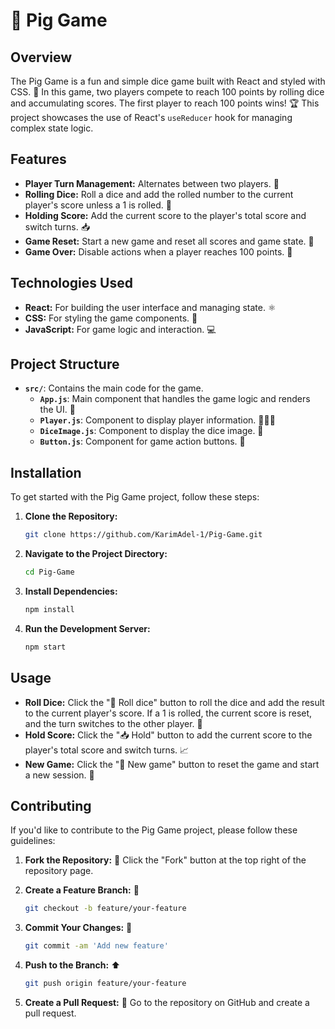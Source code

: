 
# 🐷 Pig Game


## Overview

The Pig Game is a fun and simple dice game built with React and styled with CSS. 🎨 In this game, two players compete to reach 100 points by rolling dice and accumulating scores. The first player to reach 100 points wins! 🏆 This project showcases the use of React's `useReducer` hook for managing complex state logic.

## Features

- **Player Turn Management:** Alternates between two players. 🔄
- **Rolling Dice:** Roll a dice and add the rolled number to the current player's score unless a 1 is rolled. 🎲
- **Holding Score:** Add the current score to the player's total score and switch turns. 📥
- **Game Reset:** Start a new game and reset all scores and game state. 🔄
- **Game Over:** Disable actions when a player reaches 100 points. 🚫

## Technologies Used

- **React:** For building the user interface and managing state. ⚛️
- **CSS:** For styling the game components. 🎨
- **JavaScript:** For game logic and interaction. 💻

## Project Structure

- **`src/`**: Contains the main code for the game.
  - **`App.js`**: Main component that handles the game logic and renders the UI. 🧩
  - **`Player.js`**: Component to display player information. 🧑‍🤝‍🧑
  - **`DiceImage.js`**: Component to display the dice image. 🎲
  - **`Button.js`**: Component for game action buttons. 🔘

## Installation

To get started with the Pig Game project, follow these steps:

1. **Clone the Repository:**

   ```bash
   git clone https://github.com/KarimAdel-1/Pig-Game.git
   ```

2. **Navigate to the Project Directory:**

   ```bash
   cd Pig-Game
   ```

3. **Install Dependencies:**

   ```bash
   npm install
   ```

4. **Run the Development Server:**

   ```bash
   npm start
   ```

## Usage

- **Roll Dice:** Click the "🎲 Roll dice" button to roll the dice and add the result to the current player's score. If a 1 is rolled, the current score is reset, and the turn switches to the other player. 🔄
- **Hold Score:** Click the "📥 Hold" button to add the current score to the player's total score and switch turns. 📈
- **New Game:** Click the "🔄 New game" button to reset the game and start a new session. 🎉

## Contributing

If you'd like to contribute to the Pig Game project, please follow these guidelines:

1. **Fork the Repository:** 🍴
   Click the "Fork" button at the top right of the repository page.

2. **Create a Feature Branch:** 🌱

   ```bash
   git checkout -b feature/your-feature
   ```

3. **Commit Your Changes:** 💾

   ```bash
   git commit -am 'Add new feature'
   ```

4. **Push to the Branch:** ⬆️

   ```bash
   git push origin feature/your-feature
   ```

5. **Create a Pull Request:** 🔄
   Go to the repository on GitHub and create a pull request.

